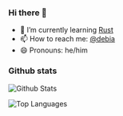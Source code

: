 ### Hi there 👋

- 🌱 I’m currently learning [Rust](https://rust-lang.org/)
- 📫 How to reach me: [@debia](https://twitter.com/debia)
- 😄 Pronouns: he/him

### Github stats

![Github Stats](https://github-readme-stats.vercel.app/api?username=koushik-ms&count_private=true&show_icons=true&theme=calm)

![Top Languages](https://github-readme-stats.vercel.app/api/top-langs/?username=koushik-ms&show_icons=true&theme=calm)

<!--
**koushik-ms/koushik-ms** is a ✨ _special_ ✨ repository because its `README.md` (this file) appears on your GitHub profile.

Here are some ideas to get you started:

- 🔭 I’m currently working on ...
- 🌱 I’m currently learning ...
- 👯 I’m looking to collaborate on ...
- 🤔 I’m looking for help with ...
- 💬 Ask me about ...
- 📫 How to reach me: ...
- 😄 Pronouns: ...
- ⚡ Fun fact: ...
&layout=compact
-->

